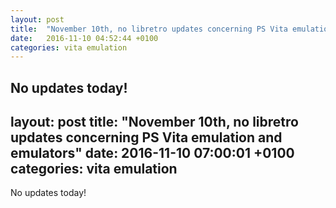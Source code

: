 ```yaml
---
layout: post
title:  "November 10th, no libretro updates concerning PS Vita emulation and emulators"
date:   2016-11-10 04:52:44 +0100
categories: vita emulation
---
```


No updates today!
---
layout: post
title:  "November 10th, no libretro updates concerning PS Vita emulation and emulators"
date:   2016-11-10 07:00:01 +0100
categories: vita emulation
---

No updates today!
